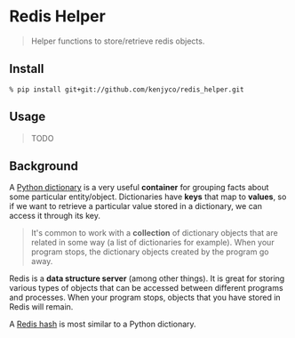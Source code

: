 Redis Helper
============

> Helper functions to store/retrieve redis objects.

## Install

```
% pip install git+git://github.com/kenjyco/redis_helper.git
```

## Usage

> TODO

## Background

[dict]: https://docs.python.org/2/tutorial/datastructures.html#dictionaries
[hash]: http://redis.io/commands#hash

A [Python dictionary][dict] is a very useful **container** for grouping facts
about some particular entity/object. Dictionaries have **keys** that map to
**values**, so if we want to retrieve a particular value stored in a dictionary,
we can access it through its key.

> It's common to work with a **collection** of dictionary objects that are
> related in some way (a list of dictionaries for example). When your program
> stops, the dictionary objects created by the program go away.

Redis is a **data structure server** (among other things). It is great for
storing various types of objects that can be accessed between different programs
and processes. When your program stops, objects that you have stored in Redis
will remain.

A [Redis hash][hash] is most similar to a Python dictionary.
